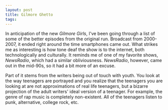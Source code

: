 ```yaml
---
layout: post
title: Gilmore Ghetto
tags: 
---
```


In anticipation of the new *Gilmore Girls*, I've been going through a list of some of the better episodes from the original run. Broadcast from 2000-2007, it ended right around the time smartphones came out. What strikes me as interesting is how tone deaf the show is to the internet, both technologically and culturally. It reminds me of one of my favorite shows, *NewsRadio*, which had a similar obliviousness. *NewsRadio*, however, came out in the mid-90s, so it had a bit more of an excuse.

Part of it stems from the writers being out of touch with youth. You look at the way teenagers are portrayed and you realize that the teenagers you are looking at are not approximations of real life teenagers, but a bizarre projection of the adult writers' ideal version of a teenager. For example, the genre of rap music is completely non-existent. All of the teenagers listen to punk, alternative, college rock, etc. 
